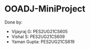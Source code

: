 # OOADJ-MiniProject

Done by:
- Vijayraj G: PES2UG21CS605
- Vishal S: PES2UG21CS609
- Yaman Gupta: PES2UG21CS619

